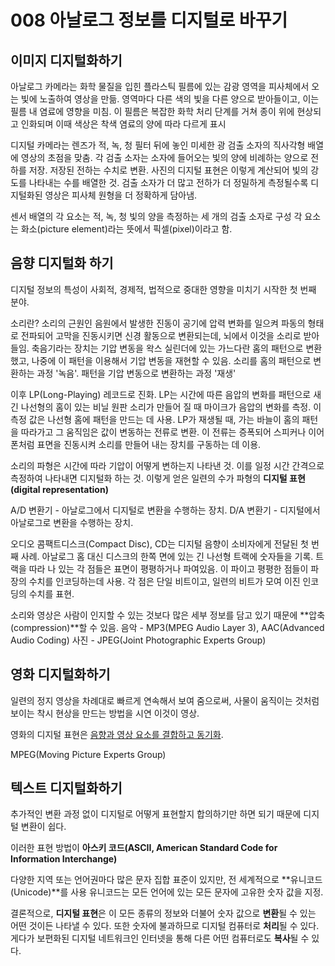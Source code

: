 # 008 아날로그 정보를 디지털로 바꾸기



## 이미지 디지털화하기

아날로그 카메라는 
화학 물질을 입힌 플라스틱 필름에 있는 감광 영역을 피사체에서 오는 빛에 노출하여 영상을 만듦. 
영역마다 다른 색의 빛을 다른 양으로 받아들이고, 이는 필름 내 염료에 영향을 미침. 
이 필름은 복잡한 화학 처리 단계를 거쳐 종이 위에 현상되고 인화되며 이때 색상은 착색 염료의 양에 따라 다르게 표시



디지털 카메라는 
렌즈가 적, 녹, 청 필터 뒤에 놓인 미세한 광 검출 소자의 직사각형 배열에 영상의 초점을 맞춤. 
각 검출 소자는 소자에 들어오는 빛의 양에 비례하는 양으로 전하를 저장. 
저장된 전하는 수치로 변환.
사진의 디지털 표현은 이렇게 계산되어 빛의 강도를 나타내는 수를 배열한 것. 
검출 소자가 더 많고 전하가 더 정밀하게 측정될수록 디지털화된 영상은 피사체 원형을 더 정확하게 담아냄.

센서 배열의 각 요소는 적, 녹, 청 빛의 양을 측정하는 세 개의 검출 소자로 구성
각 요소는 화소(picture element)라는 뜻에서 픽셀(pixel)이라고 함.



## 음향 디지털화 하기

디지털 정보의 특성이 사회적, 경제적, 법적으로 중대한 영향을 미치기 시작한 첫 번째 분야.

소리란?
소리의 근원인 음원에서 발생한 진동이 공기에 압력 변화를 일으켜 파동의 형태로 전파되어 고막을 진동시키면 신경 활동으로 변환되는데, 뇌에서 이것을 소리로 받아 들임.
축음기라는 장치는 기압 변동을 왁스 실린더에 있는 가느다란 홈의 패턴으로 변환했고, 나중에 이 패턴을 이용해서 기압 변동을 재현할 수 있음.
소리를 홈의 패턴으로 변환하는 과정 '녹음'. 패턴을 기압 변동으로 변환하는 과정 '재생'

이후 LP(Long-Playing) 레코드로 진화. 
LP는 시간에 따른 음압의 변화를 패턴으로 새긴 나선형의 홈이 있는 비닐 원판
소리가 만들어 질 때 마이크가 음압의 변화를 측정. 이 측정 값은 나선형 홈에 패턴을 만드는 데 사용.
LP가 재생될 때, 가는 바늘이 홈의 패턴을 따라가고 그 움직임은 값이 변동하는 전류로 변환.
이 전류는 증폭되어 스피커나 이어폰처럼 표면을 진동시켜 소리를 만들어 내는 장치를 구동하는 데 이용.

소리의 파형은 시간에 따라 기압이 어떻게 변하는지 나타낸 것.
이를 일정 시간 간격으로 측정하여 나타내면 디지털화 하는 것.
이렇게 얻은 일련의 수가 파형의 **디지털 표현(digital representation)**

A/D 변환기 - 아날로그에서 디지털로 변환을 수행하는 장치. D/A 변환기 - 디지털에서 아날로그로 변환을 수행하는 장치. 

오디오 콤팩트디스크(Compact Disc), CD는 디지털 음향이 소비자에게 전달된 첫 번째 사례.
아날로그 홈 대신 디스크의 한쪽 면에 있는 긴 나선형 트랙에 숫자들을 기록.
트랙을 따라 나 있는 각 점들은 표면이 평평하거나 파여있음. 이 파이고 평평한 점들이 파장의 수치를 인코딩하는데 사용. 각 점은 단일 비트이고, 일련의 비트가 모여 이진 인코딩의 수치를 표현.

소리와 영상은 사람이 인지할 수 있는 것보다 많은 세부 정보를 담고 있기 때문에 **압축(compression)**할 수 있음.
음악 - MP3(MPEG Audio Layer 3), AAC(Advanced Audio Coding)
사진 - JPEG(Joint Photographic Experts Group)



## 영화 디지털화하기

일련의 정지 영상을 차례대로 빠르게 연속해서 보여 줌으로써, 사물이 움직이는 것처럼 보이는 착시 현상을 만드는 방법을 시연 이것이 영상.

영화의 디지털 표현은 <u>음향과 영상 요소를 결합하고 동기화</u>.

MPEG(Moving Picture Experts Group)



## 텍스트 디지털화하기

추가적인 변환 과정 없이 디지털로 어떻게 표현할지 합의하기만 하면 되기 때문에 디지털 변환이 쉽다.

이러한 표현 방법이 **아스키 코드(ASCII, American Standard Code for Information Interchange)**

다양한 지역 또는 언어권마다 많은 문자 집합 표준이 있지만, 전 세계적으로 **유니코드(Unicode)**를 사용
유니코드는 모든 언어에 있는 모든 문자에 고유한 숫자 값을 지정.



결론적으로, **디지털 표현**은 이 모든 종류의 정보와 더불어 숫자 값으로 **변환**될 수 있는 어떤 것이든 나타낼 수 있다. 또한 숫자에 불과하므로 디지털 컴퓨터로 **처리**될 수 있다. 게다가 보편화된 디지털 네트워크인 인터넷을 통해 다른 어떤 컴퓨터로도 **복사**될 수 있다. 
